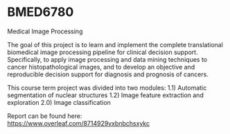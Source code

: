 # BMED6780
Medical Image Processing

The goal of this project is to learn and implement the complete translational biomedical image processing pipeline for clinical decision support. Specifically, to apply image processing and data mining techniques to cancer histopathological images, and to develop an objective and reproducible decision support for diagnosis and prognosis of cancers.

This course term project was divided into two modules: 
1.1) Automatic segmentation of nuclear structures 
1.2) Image feature extraction and exploration 
2.0) Image classification

Report can be found here:
https://www.overleaf.com/8714929vxbnbchsxykc
